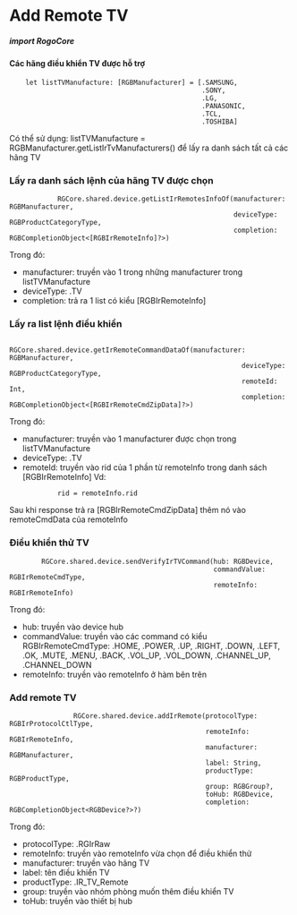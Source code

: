 

# Add Remote TV

##### import RogoCore

#### Các hãng điều khiển TV được hỗ trợ

```
    let listTVManufacture: [RGBManufacturer] = [.SAMSUNG,
                                                .SONY,
                                                .LG,
                                                .PANASONIC,
                                                .TCL,
                                                .TOSHIBA]
```
Có thể sử dụng: listTVManufacture = RGBManufacturer.getListIrTvManufacturers() để lấy ra danh sách tất cả các hãng TV

### Lấy ra danh sách lệnh của hãng TV được chọn

```
            RGCore.shared.device.getListIrRemotesInfoOf(manufacturer: RGBManufacturer,
                                                        deviceType: RGBProductCategoryType,
                                                        completion: RGBCompletionObject<[RGBIrRemoteInfo]?>)

```
Trong đó:

- manufacturer: truyền vào 1 trong những manufacturer trong listTVManufacture
- deviceType: .TV
- completion: trả ra 1 list có kiểu [RGBIrRemoteInfo] 

### Lấy ra list lệnh điều khiển
```
            RGCore.shared.device.getIrRemoteCommandDataOf(manufacturer: RGBManufacturer,
                                                          deviceType: RGBProductCategoryType,
                                                          remoteId: Int,
                                                          completion: RGBCompletionObject<[RGBIrRemoteCmdZipData]?>)
```
Trong đó:

- manufacturer: truyền vào 1 manufacturer được chọn trong listTVManufacture 
- deviceType: .TV
- remoteId: truyền vào rid của 1 phần từ remoteInfo trong danh sách [RGBIrRemoteInfo]
Vd:
```
            rid = remoteInfo.rid
```

Sau khi response trả ra [RGBIrRemoteCmdZipData] thêm nó vào remoteCmdData của remoteInfo

### Điều khiển thử TV
```
        RGCore.shared.device.sendVerifyIrTVCommand(hub: RGBDevice,
                                                   commandValue: RGBIrRemoteCmdType,
                                                   remoteInfo: RGBIrRemoteInfo)
```

Trong đó:

- hub: truyền vào device hub
- commandValue: truyền vào các command có kiểu RGBIrRemoteCmdType: .HOME, .POWER, .UP, .RIGHT, .DOWN, .LEFT, .OK, .MUTE, .MENU, .BACK, .VOL_UP, .VOL_DOWN, .CHANNEL_UP, .CHANNEL_DOWN
- remoteInfo: truyền vào remoteInfo ở hàm bên trên

### Add remote TV

```
                RGCore.shared.device.addIrRemote(protocolType: RGBIrProtocolCtlType,
                                                 remoteInfo: RGBIrRemoteInfo,
                                                 manufacturer: RGBManufacturer,
                                                 label: String,
                                                 productType: RGBProductType,
                                                 group: RGBGroup?,
                                                 toHub: RGBDevice,
                                                 completion: RGBCompletionObject<RGBDevice?>?)
```
Trong đó:

- protocolType: .RGIrRaw
- remoteInfo: truyền vào remoteInfo vừa chọn để điều khiển thử
- manufacturer: truyền vào hãng TV
- label: tên điều khiển TV
- productType: .IR_TV_Remote
- group: truyền vào nhóm phòng muốn thêm điều khiển TV
- toHub: truyền vào thiết bị hub



